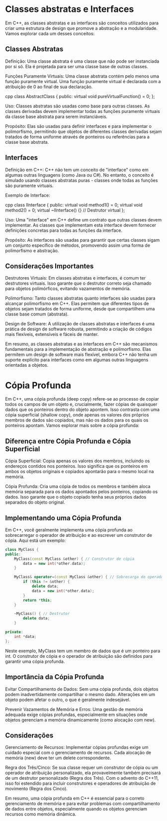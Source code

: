 # Classes abstratas e Interfaces

Em C++, as classes abstratas e as interfaces são conceitos utilizados para criar uma estrutura de design que promove a abstração e a modularidade. Vamos explorar cada um desses conceitos:

## Classes Abstratas

Definição: Uma classe abstrata é uma classe que não pode ser instanciada por si só. Ela é projetada para ser uma classe base de outras classes.

Funções Puramente Virtuais: Uma classe abstrata contém pelo menos uma função puramente virtual. Uma função puramente virtual é declarada com a atribuição de 0 ao final de sua declaração.

cpp
class AbstractClass {
public:
    virtual void pureVirtualFunction() = 0;
};


Uso: Classes abstratas são usadas como base para outras classes. As classes derivadas devem implementar todas as funções puramente virtuais da classe base abstrata para serem instanciáveis.

Propósito: Elas são usadas para definir interfaces e para implementar o polimorfismo, permitindo que objetos de diferentes classes derivadas sejam tratados de forma uniforme através de ponteiros ou referências para a classe base abstrata.

## Interfaces

Definição em C++: C++ não tem um conceito de "interface" como em algumas outras linguagens (como Java ou C#). No entanto, o conceito é simulado usando classes abstratas puras - classes onde todas as funções são puramente virtuais.

Exemplo de Interface:

cpp
class IInterface {
public:
    virtual void method1() = 0;
    virtual void method2() = 0;
    virtual ~IInterface() {} // Destrutor virtual
};


Uso: Uma "interface" em C++ define um contrato que outras classes devem implementar. As classes que implementam esta interface devem fornecer definições concretas para todas as funções da interface.

Propósito: As interfaces são usadas para garantir que certas classes sigam um conjunto específico de métodos, promovendo assim uma forma de polimorfismo e abstração.

## Considerações Importantes

Destrutores Virtuais: Em classes abstratas e interfaces, é comum ter destrutores virtuais. Isso garante que o destrutor correto seja chamado para objetos polimórficos, evitando vazamentos de memória.

Polimorfismo: Tanto classes abstratas quanto interfaces são usadas para alcançar polimorfismo em C++. Elas permitem que diferentes tipos de objetos sejam tratados de forma uniforme, desde que compartilhem uma classe base comum (abstrata).

Design de Software: A utilização de classes abstratas e interfaces é uma prática de design de software robusta, permitindo a criação de códigos mais flexíveis, extensíveis e fáceis de manter.

Em resumo, as classes abstratas e as interfaces em C++ são mecanismos fundamentais para a implementação de abstração e polimorfismo. Elas permitem um design de software mais flexível, embora C++ não tenha um suporte explícito para interfaces como em algumas outras linguagens orientadas a objetos.

# Cópia Profunda

Em C++, uma cópia profunda (deep copy) refere-se ao processo de copiar todos os campos de um objeto e, crucialmente, fazer cópias de quaisquer dados que os ponteiros dentro do objeto apontem. Isso contrasta com uma cópia superficial (shallow copy), onde apenas os valores dos próprios membros de dados são copiados, mas não os dados para os quais os ponteiros apontam. Vamos explorar mais sobre a cópia profunda:

## Diferença entre Cópia Profunda e Cópia Superficial

Cópia Superficial: Copia apenas os valores dos membros, incluindo os endereços contidos nos ponteiros. Isso significa que os ponteiros em ambos os objetos originais e copiados apontarão para o mesmo local na memória.

Cópia Profunda: Cria uma cópia de todos os membros e também aloca memória separada para os dados apontados pelos ponteiros, copiando os dados. Isso garante que o objeto copiado tenha seus próprios dados separados do objeto original.

## Implementando uma Cópia Profunda

Em C++, você geralmente implementa uma cópia profunda ao sobrecarregar o operador de atribuição e ao escrever um construtor de cópia. Aqui está um exemplo:

```cpp
class MyClass {
public:
    MyClass(const MyClass &other) { // Construtor de cópia
        data = new int(*other.data);
    }

    MyClass& operator=(const MyClass &other) { // Sobrecarga do operador de atribuição
        if (this != &other) {
            delete data;
            data = new int(*other.data);
        }
        return *this;
    }

    ~MyClass() { // Destrutor
        delete data;
    }

private:
    int *data;
};
```

Neste exemplo, MyClass tem um membro de dados que é um ponteiro para int. O construtor de cópia e o operador de atribuição são definidos para garantir uma cópia profunda.

## Importância da Cópia Profunda

Evitar Compartilhamento de Dados: Sem uma cópia profunda, dois objetos podem inadvertidamente compartilhar o mesmo dado. Alterações em um objeto podem afetar o outro, o que é geralmente indesejável.

Prevenir Vazamentos de Memória e Erros: Uma gestão de memória adequada exige cópias profundas, especialmente em situações onde objetos gerenciam a memória dinamicamente (como alocação com new).

## Considerações

Gerenciamento de Recursos: Implementar cópias profundas exige um cuidado especial com o gerenciamento de recursos. Cada alocação de memória (new) deve ter um delete correspondente.

Regra dos Três/Cinco: Se sua classe requer um construtor de cópia ou um operador de atribuição personalizado, ela provavelmente também precisará de um destrutor personalizado (Regra dos Três). Com o advento do C++11, isso foi estendido para incluir construtores e operadores de atribuição de movimento (Regra dos Cinco).

Em resumo, uma cópia profunda em C++ é essencial para o correto gerenciamento de memória e para evitar problemas com compartilhamento de dados entre objetos, especialmente quando os objetos gerenciam recursos como memória dinâmica.
